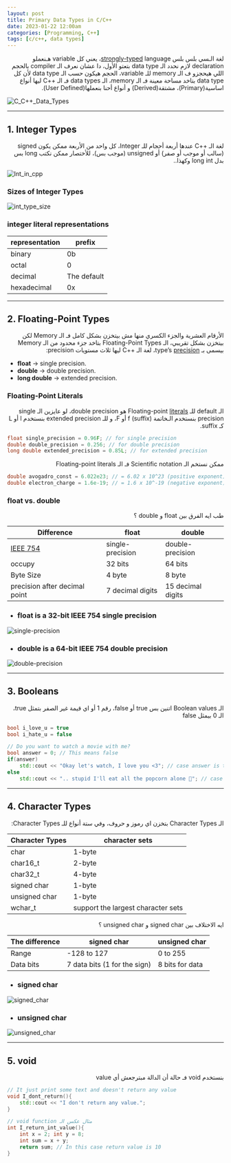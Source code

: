 ```yaml
---
layout: post
title: Primary Data Types in C/C++
date: 2023-01-22 12:00am
categories: [Programming, C++]
tags: [c/c++, data types]
---
```


<p dir="rtl" lang="ar">
لغة الـسي بلس بلس <a href="https://en.wikipedia.org/wiki/Strong_and_weak_typing">strongly-typed</a> language، يعني كل variable هـنعملو declaration لازم نحدد الـ data type بتعتو الأول، دا عشان نعرف الـ compiler بالحجم اللي هيحجزو ف الـ memory للـ variable، الحجم هيكون حسب الـ data type لأن كل data type بتاخد مساحة معينة فـ الـ memory، الـ data types فـ الـ ++C ليها أنواع اساسية(Primary)، مشتقة(Derived) و أنواع أحنا بنعملها(User Defined).
</p>


![C_C++_Data_Types](/pic/C_C++_Data_Types.png)

---

## 1.  Integer Types

<p dir="rtl" lang="ar">
لغة الـ ++C عندها أربعة أحجام للـ Integer، كل واحد من الأربعة ممكن يكون signed (سالب أو موجب أو صفر) أو unsigned (موجب بس)، للأختصار ممكن نكتب long بس بدل long int وكهذا..
</p>

![Int_in_cpp](/pic/Int_in_cpp.png)



### Sizes of Integer Types


![int_type_size](/pic/int_type_size.png)


### integer literal representations

representation|prefix
--------------|-------
binary        | 0b
octal         | 0
decimal       | The default
hexadecimal   | 0x

---

## 2. Floating-Point Types
<p dir="rtl" lang="ar">
الأرقام العشرية والجزء الكسري منها مش بيتخزن بشكل كامل فـ الـ Memory لكن بيتخزن بشكل تقريبي، الـ Floating-Point Types بتاخد جزء محدود من الـ Memory بيسمى بـ type’s <a href="https://en.wikipedia.org/wiki/Precision_(computer_science)">precision</a>، لغة الـ ++C ليها ثلاث مستويات precision:
</p>

   -  **float** -> single precision.
   - **double** -> double precision.
   - **long double** -> extended precision.

### Floating-Point Literals
<p dir="rtl" lang="ar">
الـ default للـ Floating-point <a href="https://en.wikipedia.org/wiki/Literal_(computer_programming">literals</a> هو double precision، لو عايزين الـ single precision بنستخدم الـخاتمة (suffix) f أو F، و للـ extended precision بنستخدم l أو L كـ suffix.
</p>

```cpp
float single_precision = 0.96F; // for single precision
double double_precision = 0.256; // for double precision
long double extended_precision = 0.85L; // for extended precision
```
<p dir="rtl" lang="ar">
ممكن نستخم الـ Scientific notation فـ الـ Floating-point literals
</p>

```cpp
double avogadro_const = 6.022e23; // = 6.02 x 10^23 (positive exponent)
double electron_charge = 1.6e-19; // = 1.6 x 10^-19 (negative exponent)

```

### float vs. double

<p dir="rtl" lang="ar">
طب ايه الفرق بين float و double ؟
</p>

Difference |float   | double  |
--------|---------|-------------
[IEEE 754](https://en.wikipedia.org/wiki/IEEE_754)|single-precision|double-precision|
occupy |32 bits |64 bits  |
Byte Size|4 byte | 8 byte |
precision after decimal point| 7 decimal digits | 15 decimal digits

- ### float is a 32-bit IEEE 754 single precision


![single-precision](/pic/single-precision.png)



- ### double is a 64-bit IEEE 754 double precision

![double-precision](/pic/double-precision.png)

---

## 3. Booleans
<p dir="rtl" lang="ar">
الـ Boolean values اتنين بس true أو false، رقم 1 أو اي قيمة غير الصفر بتمثل true، الـ 0 بيمثل false
</p>

```cpp
bool i_love_u = true
bool i_hate_u = false
```
```cpp
// Do you want to watch a movie with me? 
bool answer = 0; // This means false
if(answer)
    std::cout << "Okay let's watch, I love you <3"; // case answer is true or any number except 0
else
    std::cout << ".. stupid I'll eat all the popcorn alone 💢"; // case answer is false or 0
```

---

## 4. Character Types

<p dir="rtl" lang="ar">
الـ Character Types بتخزن اي رموز و حروف، وفي ستة أنواع للـ Character Types:
</p>

Character Types | character sets
----------------|---------------
char            |     1-byte    
char16_t        |     2-byte    
char32_t        |     4-byte    
signed char     |     1-byte    
unsigned char   |     1-byte
wchar_t         |support the largest character sets


<p dir="rtl" lang="ar">
ايه الاختلاف بين signed char و unsigned char ؟
</p>

The difference | signed char | unsigned char
---------------|-------------|--------------
  Range        | -128 to 127 | 0 to 255
  Data bits    |  7 data bits (1 for the sign)   | 8 bits for data

- ### signed char

![signed_char](/pic/signed_char.png)

- ### unsigned char

![unsigned_char](/pic/unsigned_char.png)

---
## 5. void
<p dir="rtl" lang="ar">
بنستخدم void فـ حالة أن الدالة مبترجعش أي value 
</p>

```cpp
// It just print some text and doesn't return any value
void I_dont_return(){
    std::cout << "I don't return any value.";
}

// void function مثال عكس الـ
int I_return_int_value(){
    int x = 2; int y = 8;
    int sum = x + y;
    return sum; // In this case return value is 10
}
```
